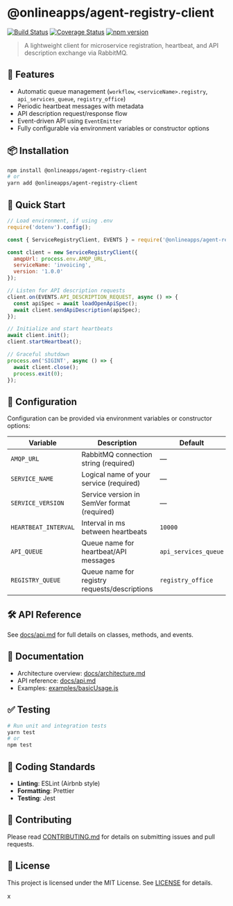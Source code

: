 # @onlineapps/agent-registry-client

[![Build Status](https://img.shields.io/github/actions/workflow/status/onlineapps/agent-registry-client/nodejs.yml?branch=main)](https://github.com/onlineapps/agent-registry-client/actions)
[![Coverage Status](https://codecov.io/gh/onlineapps/agent-registry-client/branch/main/graph/badge.svg)](https://codecov.io/gh/onlineapps/agent-registry-client)
[![npm version](https://img.shields.io/npm/v/@onlineapps/agent-registry-client)](https://www.npmjs.com/package/@onlineapps/agent-registry-client)

> A lightweight client for microservice registration, heartbeat, and API description exchange via RabbitMQ.

## 🚀 Features

* Automatic queue management (`workflow`, `<serviceName>.registry`, `api_services_queue`, `registry_office`)
* Periodic heartbeat messages with metadata
* API description request/response flow
* Event-driven API using `EventEmitter`
* Fully configurable via environment variables or constructor options

## 📦 Installation

```bash
npm install @onlineapps/agent-registry-client
# or
yarn add @onlineapps/agent-registry-client
```

## 🔧 Quick Start

```js
// Load environment, if using .env
require('dotenv').config();

const { ServiceRegistryClient, EVENTS } = require('@onlineapps/agent-registry-client');

const client = new ServiceRegistryClient({
  amqpUrl: process.env.AMQP_URL,
  serviceName: 'invoicing',
  version: '1.0.0'
});

// Listen for API description requests
client.on(EVENTS.API_DESCRIPTION_REQUEST, async () => {
  const apiSpec = await loadOpenApiSpec();
  await client.sendApiDescription(apiSpec);
});

// Initialize and start heartbeats
await client.init();
client.startHeartbeat();

// Graceful shutdown
process.on('SIGINT', async () => {
  await client.close();
  process.exit(0);
});
```

## 📄 Configuration

Configuration can be provided via environment variables or constructor options:

| Variable             | Description                                   | Default              |
| -------------------- | --------------------------------------------- | -------------------- |
| `AMQP_URL`           | RabbitMQ connection string (required)         | —                    |
| `SERVICE_NAME`       | Logical name of your service (required)       | —                    |
| `SERVICE_VERSION`    | Service version in SemVer format (required)   | —                    |
| `HEARTBEAT_INTERVAL` | Interval in ms between heartbeats             | `10000`              |
| `API_QUEUE`          | Queue name for heartbeat/API messages         | `api_services_queue` |
| `REGISTRY_QUEUE`     | Queue name for registry requests/descriptions | `registry_office`    |

## 🛠️ API Reference

See [docs/api.md](https://github.com/onlineapps/agent-registry-client/blob/main/docs/api.md) for full details on classes, methods, and events.

## 📖 Documentation

* Architecture overview: [docs/architecture.md](https://github.com/onlineapps/agent-registry-client/blob/main/docs/architecture.md)
* API reference: [docs/api.md](https://github.com/onlineapps/agent-registry-client/blob/main/docs/api.md)
* Examples: [examples/basicUsage.js](https://github.com/onlineapps/agent-registry-client/blob/main/examples/basicUsage.js)

## ✅ Testing

```bash
# Run unit and integration tests
yarn test
# or
npm test
```

## 🎨 Coding Standards

* **Linting**: ESLint (Airbnb style)
* **Formatting**: Prettier
* **Testing**: Jest

## 🤝 Contributing

Please read [CONTRIBUTING.md](https://github.com/onlineapps/agent-registry-client/blob/main/CONTRIBUTING.md) for details on submitting issues and pull requests.

## 📜 License

This project is licensed under the MIT License. See [LICENSE](https://github.com/onlineapps/agent-registry-client/blob/main/LICENSE) for details.


x
